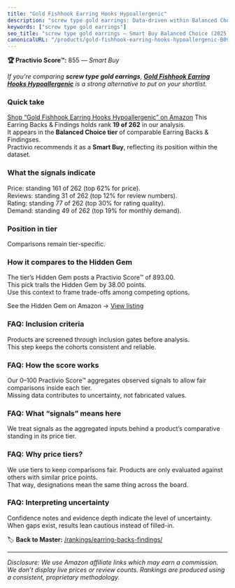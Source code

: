 ```yaml
---
title: "Gold Fishhook Earring Hooks Hypoallergenic"
description: "screw type gold earrings: Data-driven within Balanced Choice ranking using the Practivio Score™. Positioned by quality, value, demand, findability, momentum."
keywords: ["screw type gold earrings"]
seo_title: "screw type gold earrings — Smart Buy Balanced Choice (2025)"
canonicalURL: "/products/gold-fishhook-earring-hooks-hypoallergenic-B091B26NPV/"
---
```


**🏆 Practivio Score™:** 855 — _Smart Buy_


*If you're comparing **screw type gold earrings**, **[Gold Fishhook Earring Hooks Hypoallergenic](https://www.amazon.com/dp/B091B26NPV?tag=practivio-20)** is a strong alternative to put on your shortlist.*
### Quick take
[Shop “Gold Fishhook Earring Hooks Hypoallergenic” on Amazon](https://www.amazon.com/dp/B091B26NPV?tag=practivio-20)
This Earring Backs & Findings holds rank **19 of 262** in our analysis.  
It appears in the **Balanced Choice tier** of comparable Earring Backs & Findingses.  
Practivio recommends it as a **Smart Buy**, reflecting its position within the dataset.

### What the signals indicate
Price: standing 161 of 262 (top 62% for price).  
Reviews: standing 31 of 262 (top 12% for review numbers).  
Rating: standing 77 of 262 (top 30% for rating quality).  
Demand: standing 49 of 262 (top 19% for monthly demand).

### Position in tier
Comparisons remain tier-specific.

### How it compares to the Hidden Gem
The tier’s Hidden Gem posts a Practivio Score™ of 893.00.  
This pick trails the Hidden Gem by 38.00 points.  
Use this context to frame trade-offs among competing options.  

See the Hidden Gem on Amazon → [View listing](https://www.amazon.com/dp/B083428HLR?tag=practivio-20)

### FAQ: Inclusion criteria
Products are screened through inclusion gates before analysis.  
This step keeps the cohorts consistent and reliable.

### FAQ: How the score works
Our 0–100 Practivio Score™ aggregates observed signals to allow fair comparisons inside each tier.  
Missing data contributes to uncertainty, not fabricated values.

### FAQ: What “signals” means here
We treat signals as the aggregated inputs behind a product’s comparative standing in its price tier.

### FAQ: Why price tiers?
We use tiers to keep comparisons fair. Products are only evaluated against others with similar price points.  
That way, designations mean the same thing across the board.

### FAQ: Interpreting uncertainty
Confidence notes and evidence depth indicate the level of uncertainty.  
When gaps exist, results lean cautious instead of filled-in.


🏷️ **Back to Master:** [/rankings/earring-backs-findings/](/rankings/earring-backs-findings/)

---
_Disclosure: We use Amazon affiliate links which may earn a commission. We don’t display live prices or review counts. Rankings are produced using a consistent, proprietary methodology._
